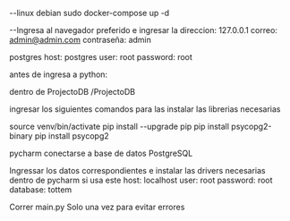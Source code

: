 --linux debian
sudo docker-compose up -d


--Ingresa al navegador preferido e ingresar la direccion: 127.0.0.1
correo: admin@admin.com
contraseña: admin

postgres
host: postgres
user: root
password: root


antes de ingresa a python:

dentro de ProjectoDB /ProjectoDB

ingresar los siguientes comandos para las instalar las librerias necesarias

source venv/bin/activate
pip install --upgrade pip
pip install psycopg2-binary
pip install psycopg2


pycharm conectarse a base de datos PostgreSQL

Ingressar los datos correspondientes e instalar las drivers necesarias dentro de pycharm si usa este
host: localhost
user: root
password: root
database: tottem

Correr main.py
Solo una vez para evitar errores

